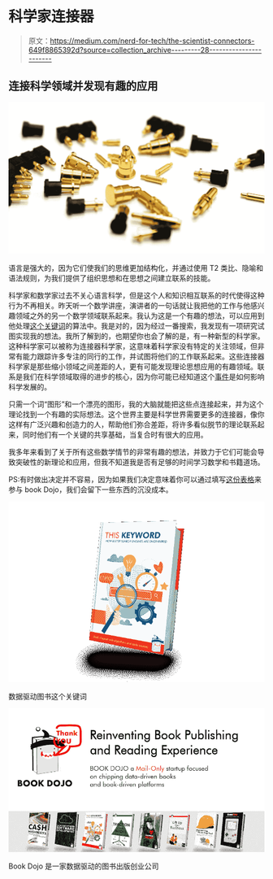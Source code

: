 # 科学家连接器

> 原文：<https://medium.com/nerd-for-tech/the-scientist-connectors-649f8865392d?source=collection_archive---------28----------------------->

## 连接科学领域并发现有趣的应用

![](img/1692dfad9c8170ebf3146f9a5ec495a1.png)

语言是强大的，因为它们使我们的思维更加结构化，并通过使用 T2 类比、隐喻和语法规则，为我们提供了组织思想和在思想之间建立联系的技能。

科学家和数学家过去不关心语言科学，但是这个人和知识相互联系的时代使得这种行为不再相关。昨天听一个数学讲座，演讲者的一句话就让我把他的工作与他感兴趣领域之外的另一个数学领域联系起来。我认为这是一个有趣的想法，可以应用到他处理[这个关键词](/running-a-publishing-startup/this-keyword-is-an-engine-53b97432886d)的算法中。我是对的，因为经过一番搜索，我发现有一项研究试图实现我的想法。我所了解到的，也期望你也会了解的是，有一种新型的科学家。这种科学家可以被称为连接器科学家，这意味着科学家没有特定的关注领域，但非常有能力跟踪许多专注的同行的工作，并试图将他们的工作联系起来。这些连接器科学家是那些缩小领域之间差距的人，更有可能发现理论思想应用的有趣领域。联系是我们在科学领域取得的进步的核心，因为你可能已经知道这个[事件](https://mkrdiop.medium.com/outdated-talents-discovery-process-698bb8af3a4d)是如何影响科学发展的。

只需一个词“图形”和一个漂亮的图形，我的大脑就能把这些点连接起来，并为这个理论找到一个有趣的实际想法。这个世界主要是科学世界需要更多的连接器，像你这样有广泛兴趣和创造力的人，帮助他们弥合差距，将许多看似脱节的理论联系起来，同时他们有一个关键的共享基础，当复合时有很大的应用。

我多年来看到了关于所有这些数学情节的非常有趣的想法，并致力于它们可能会导致突破性的新理论和应用，但我不知道我是否有足够的时间学习数学和书籍道场。

PS:有时做出决定并不容易，因为如果我们决定意味着你可以通过填写[这份表格](http://clickmetertracking.com/kiej)来参与 book Dojo，我们会留下一些东西的沉没成本。

![](img/6558b3ae6d2772caae0508da43e8bdb5.png)

数据驱动图书这个关键词

![](img/8eff2c693f1d28c572e339260063aa4f.png)

Book Dojo 是一家数据驱动的图书出版创业公司